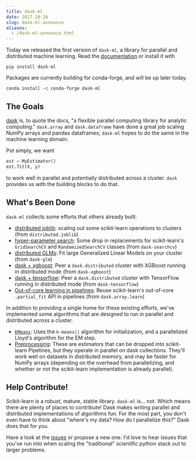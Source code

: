 ```yaml
---
title: dask-ml
date: 2017-10-26
slug: dask-ml-announce
aliases:
  - /dask-ml-announce.html
---
```


Today we released the first version of ``dask-ml``, a library for parallel and
distributed machine learning. Read the [documentation][docs] or install it with

```
pip install dask-ml
```

Packages are currently building for conda-forge, and will be up later today.

```
conda install -c conda-forge dask-ml
```

## The Goals

[dask][dask] is, to quote the docs, "a flexible parallel computing library for
analytic computing." ``dask.array`` and ``dask.dataframe`` have done a great job
scaling NumPy arrays and pandas dataframes; ``dask-ml`` hopes to do the same in
the machine learning domain.

Put simply, we want

```python
est = MyEstimator()
est.fit(X, y)
```

to work well in parallel and potentially distributed across a cluster. `dask`
provides us with the building blocks to do that.

## What's Been Done

`dask-ml` collects some efforts that others already built:

- [distributed joblib](http://dask-ml.readthedocs.io/en/latest/joblib.html):
  scaling out some scikit-learn operations to clusters (from
  `distributed.joblib`)
- [hyper-parameter
  search](http://dask-ml.readthedocs.io/en/latest/hyper-parameter-search.html):
  Some drop in replacements for scikit-learn's `GridSearchCV` and
  `RandomizedSearchCV` classes (from `dask-searchcv`)
- [distributed GLMs](http://dask-ml.readthedocs.io/en/latest/glm.html): Fit
  large Generalized Linear Models on your cluster (from `dask-glm`)
- [dask + xgboost](http://dask-ml.readthedocs.io/en/latest/xgboost.html): Peer a
  `dask.distributed` cluster with XGBoost running in distributed mode (from
  `dask-xgboost`)
- [dask + tensorflow](http://dask-ml.readthedocs.io/en/latest/tensorflow.html):
  Peer a `dask.distributed` cluster with TensorFlow running in distributed mode
  (from `dask-tensorflow`)
- [Out-of-core learning in
  pipelines](http://dask-ml.readthedocs.io/en/latest/incremental.html): Reuse
  scikit-learn's out-of-core `.partial_fit` API in pipelines (from
  `dask.array.learn`)

In addition to providing a single home for these existing efforts, we've
implemented some algorithms that are designed to run in parallel and distributed
across a cluster.

- [`KMeans`](http://dask-ml.readthedocs.io/en/latest/modules/generated/dask_ml.cluster.KMeans.html#dask_ml.cluster.KMeans):
  Uses the `k-means||` algorithm for initialization, and a parallelized Lloyd's
  algorithm for the EM step.
- [Preprocessing](http://dask-ml.readthedocs.io/en/latest/modules/api.html#module-dask_ml.preprocessing):
  These are estimators that can be dropped into scikit-learn Pipelines, but they
  operate in parallel on dask collections. They'll work well on datasets in
  distributed memory, and may be faster for NumPy arrays (depending on the
  overhead from parallelizing, and whether or not the scikit-learn
  implementation is already parallel).
  
## Help Contribute!

Scikit-learn is a robust, mature, stable library. `dask-ml` is... not. Which
means there are plenty of places to contribute! Dask makes writing parallel and
distributed implementations of algorithms fun. For the most part, you don't even
have to think about "where's my data? How do I parallelize this?" Dask does that
for you.

Have a look at the [issues](https://github.com/dask/dask-ml/issues) or propose a
new one. I'd love to hear issues that you've run into when scaling the
"traditional" scientific python stack out to larger problems.

[docs]: http://dask-ml.readthedocs.io/en/latest/
[repo]: https://github.com/dask/dask-ml
[dask]: http://dask.pydata.org/en/latest/
